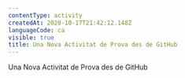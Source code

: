 ```yaml
---
contentType: activity
createdAt: 2020-10-17T21:42:12.148Z
languageCode: ca
visible: true
title: Una Nova Activitat de Prova des de GitHub
---
```

Una Nova Activitat de Prova des de GitHub